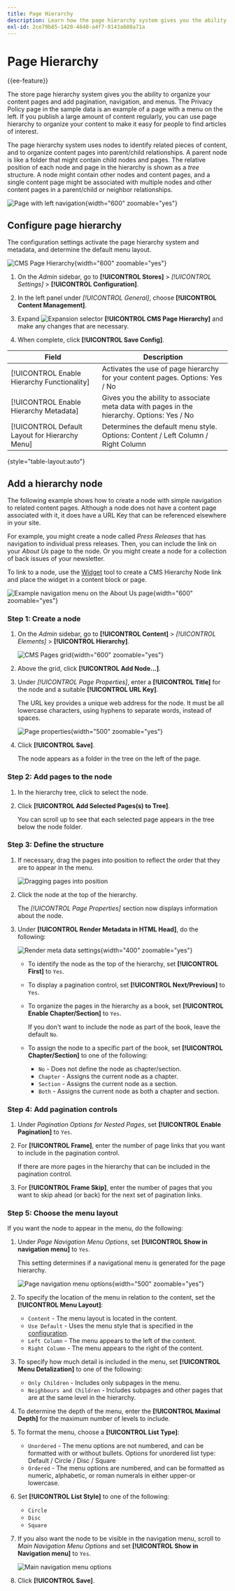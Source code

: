 ```yaml
---
title: Page Hierarchy
description: Learn how the page hierarchy system gives you the ability to organize your content pages and add pagination, navigation, and menus.
exl-id: 2ce79b85-1420-4640-a4f7-0143a608a71a
---
```

# Page Hierarchy

{{ee-feature}}

The store page hierarchy system gives you the ability to organize your content pages and add pagination, navigation, and menus. The Privacy Policy page in the sample data is an example of a page with a menu on the left. If you publish a large amount of content regularly, you can use page hierarchy to organize your content to make it easy for people to find articles of interest.

The page hierarchy system uses nodes to identify related pieces of content, and to organize content pages into parent/child relationships. A parent node is like a folder that might contain child nodes and pages. The relative position of each node and page in the hierarchy is shown as a _tree_ structure. A node might contain other nodes and content pages, and a single content page might be associated with multiple nodes and other content pages in a parent/child or neighbor relationships.

![Page with left navigation](./assets/storefront-privacy-policy.png){width="600" zoomable="yes"}

## Configure page hierarchy

The configuration settings activate the page hierarchy system and metadata, and determine the default menu layout.

![CMS Page Hierarchy](./assets/content-management-cms-page-hierarchy.png){width="600" zoomable="yes"}

1. On the _Admin_ sidebar, go to **[!UICONTROL Stores]** > _[!UICONTROL Settings]_ > **[!UICONTROL Configuration]**.

1. In the left panel under _[!UICONTROL General]_, choose **[!UICONTROL Content Management]**.

1. Expand ![Expansion selector](../assets/icon-display-expand.png) **[!UICONTROL CMS Page Hierarchy]**  and make any changes that are necessary.

1. When complete, click **[!UICONTROL Save Config]**.

|Field|Description|
|--- |--- |
|[!UICONTROL Enable Hierarchy Functionality]|Activates the use of page hierarchy for your content pages. Options: Yes / No|
|[!UICONTROL Enable Hierarchy Metadata]|Gives you the ability to associate meta data with pages in the hierarchy. Options: Yes / No|
|[!UICONTROL Default Layout for Hierarchy Menu]|Determines the default menu style. Options: Content / Left Column / Right Column|

{style="table-layout:auto"}

## Add a hierarchy node

The following example shows how to create a node with simple navigation to related content pages. Although a node does not have a content page associated with it, it does have a URL Key that can be referenced elsewhere in your site.

For example, you might create a node called _Press Releases_ that has navigation to individual press releases. Then, you can include the link on your _About Us_ page to the node. Or you might create a node for a collection of back issues of your newsletter.

To link to a node, use the [Widget](widgets.md) tool to create a CMS Hierarchy Node link and place the widget in a content block or page.

![Example navigation menu on the About Us page](./assets/page-navigation-storefront.png){width="600" zoomable="yes"}

### Step 1: Create a node

1. On the _Admin_ sidebar, go to **[!UICONTROL Content]** > _[!UICONTROL Elements]_ > **[!UICONTROL Hierarchy]**.

   ![CMS Pages grid](./assets/page-hierarchy-cms-pages.png){width="600" zoomable="yes"}

1. Above the grid, click **[!UICONTROL Add Node...]**.

1. Under _[!UICONTROL Page Properties]_, enter a **[!UICONTROL Title]** for the node and a suitable **[!UICONTROL URL Key]**.

   The URL key provides a unique web address for the node. It must be all lowercase characters, using hyphens to separate words, instead of spaces.

   ![Page properties](./assets/page-hierarchy-add-node-page-properties.png){width="500" zoomable="yes"}

1. Click **[!UICONTROL Save]**.

   The node appears as a folder in the tree on the left of the page.

### Step 2: Add pages to the node

1. In the hierarchy tree, click to select the node.

1. Click **[!UICONTROL Add Selected Pages(s) to Tree]**.

   You can scroll up to see that each selected page appears in the tree below the node folder.

### Step 3: Define the structure

1. If necessary, drag the pages into position to reflect the order that they are to appear in the menu.

   ![Dragging pages into position](./assets/page-hierarchy-drag-to-position.png)<!-- zoom -->

1. Click the node at the top of the hierarchy.

   The _[!UICONTROL Page Properties]_ section now displays information about the node.

1. Under **[!UICONTROL Render Metadata in HTML Head]**, do the following:

   ![Render meta data settings](./assets/page-hierarchy-render-metadata.png){width="400" zoomable="yes"}

   - To identify the node as the top of the hierarchy, set **[!UICONTROL First]** to `Yes`.

   - To display a pagination control, set **[!UICONTROL Next/Previous]** to `Yes`.

   - To organize the pages in the hierarchy as a book, set **[!UICONTROL Enable Chapter/Section]** to `Yes`.

      If you don't want to include the node as part of the book, leave the default `No`.

   - To assign the node to a specific part of the book, set **[!UICONTROL Chapter/Section]** to one of the following:

      - `No` - Does not define the node as chapter/section.
      - `Chapter` - Assigns the current node as a chapter.
      - `Section` - Assigns the current node as a section.
      - `Both` - Assigns the current node as both a chapter and section.

### Step 4: Add pagination controls

1. Under _Pagination Options for Nested Pages_, set **[!UICONTROL Enable Pagination]** to `Yes`.

1. For **[!UICONTROL Frame]**, enter the number of page links that you want to include in the pagination control.

   If there are more pages in the hierarchy that can be included in the pagination control.

1. For **[!UICONTROL Frame Skip]**, enter the number of pages that you want to skip ahead (or back) for the next set of pagination links.

### Step 5: Choose the menu layout

If you want the node to appear in the menu, do the following:

1. Under _Page Navigation Menu Options_, set **[!UICONTROL Show in navigation menu]** to `Yes`.

   This setting determines if a navigational menu is generated for the page hierarchy.

   ![Page navigation menu options](./assets/page-hierarchy-page-navigation-menu-options.png){width="500" zoomable="yes"}

1. To specify the location of the menu in relation to the content, set the **[!UICONTROL Menu Layout]**:

   - `Content` - The menu layout is located in the content.
   - `Use Default` - Uses the menu style that is specified in the [configuration](../configuration-reference/general/content-management.md).
   - `Left Column` - The menu appears to the left of the content.
   - `Right Column` - The menu appears to the right of the content.

1. To specify how much detail is included in the menu, set **[!UICONTROL Menu Detalization]** to one of the following:

   - `Only Children` - Includes only subpages in the menu.
   - `Neighbours and Children` - Includes subpages and other pages that are at the same level in the hierarchy.

1. To determine the depth of the menu, enter the **[!UICONTROL Maximal Depth]** for the maximum number of levels to include.

1. To format the menu, choose a **[!UICONTROL List Type]**:

   - `Unordered` - The menu options are not numbered, and can be formatted with or without bullets. Options for unordered list type: Default / Circle / Disc / Square 
   - `Ordered` - The menu options are numbered, and can be formatted as numeric, alphabetic, or roman numerals in either upper-or lowercase.

1. Set **[!UICONTROL List Style]** to one of the following:

   - `Circle`
   - `Disc`
   - `Square`

1. If you also want the node to be visible in the navigation menu, scroll to _Main Navigation Menu Options_ and set **[!UICONTROL Show in Navigation menu]** to `Yes`.

   ![Main navigation menu options](./assets/page-hierarchy-main-navigation-menu-options.png)<!-- zoom -->

1. Click **[!UICONTROL Save]**.
